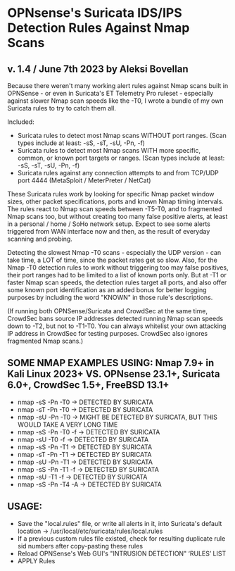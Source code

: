 # OPNsense's Suricata IDS/IPS Detection Rules Against Nmap Scans
## v. 1.4 / June 7th 2023 by Aleksi Bovellan

Because there weren't many working alert rules against Nmap scans built in OPNSense - or even in Suricata's ET Telemetry Pro ruleset - especially against slower Nmap scan speeds like the -T0, I wrote a bundle of my own Suricata rules to try to catch them all.

Included:

- Suricata rules to detect most Nmap scans WITHOUT port ranges. (Scan types include at least: -sS, -sT, -sU, -Pn, -f)
- Suricata rules to detect most Nmap scans WITH more specific, common, or known port targets or ranges. (Scan types include at least: -sS, -sT, -sU, -Pn, -f)
- Suricata rules against any connection attempts to and from TCP/UDP port 4444 (MetaSploit / MeterPreter / NetCat)

These Suricata rules work by looking for specific Nmap packet window sizes, other packet specifications, ports and known Nmap timing intervals. The rules react to Nmap scan speeds between -T5-T0, and to fragmented Nmap scans too, but without creating too many false positive alerts, at least in a personal / home / SoHo network setup. Expect to see some alerts triggered from WAN interface now and then, as the result of everyday scanning and probing.

Detecting the slowest Nmap -T0 scans - especially the UDP version - can take time, a LOT of time, since the packet rates get so slow. Also, for the Nmap -T0 detection rules to work without triggering too may false positives, their port ranges had to be limited to a list of known ports only. But at -T1 or faster Nmap scan speeds, the detection rules target all ports, and also offer some known port identification as an added bonus for better logging purposes by including the word "KNOWN" in those rule's descriptions.

(If running both OPNSense/Suricata and CrowdSec at the same time, CrowdSec bans source IP addresses detected running Nmap scan speeds down to -T2, but not to -T1-T0. You can always whitelist your own attacking IP address in CrowdSec for testing purposes. CrowdSec also ignores fragmented Nmap scans.)

## SOME NMAP EXAMPLES USING:   Nmap 7.9+ in Kali Linux 2023+	VS. OPNsense 23.1+, Suricata 6.0+, CrowdSec 1.5+, FreeBSD 13.1+

- nmap -sS -Pn -T0    ->    DETECTED BY SURICATA
- nmap -sT -Pn -T0    ->    DETECTED BY SURICATA
- nmap -sU -Pn -T0    ->    MIGHT BE DETECTED BY SURICATA, BUT THIS WOULD TAKE A VERY LONG TIME
- nmap -sS -Pn -T0 -f    ->    DETECTED BY SURICATA
- nmap -sU -T0 -f    ->    DETECTED BY SURICATA
- nmap -sS -Pn -T1    ->    DETECTED BY SURICATA
- nmap -sT -Pn -T1    ->    DETECTED BY SURICATA
- nmap -sU -Pn -T1    ->    DETECTED BY SURICATA
- nmap -sS -Pn -T1 -f    ->    DETECTED BY SURICATA
- nmap -sU -T1 -f    ->    DETECTED BY SURICATA
- nmap -sS -Pn -T4 -A    ->    DETECTED BY SURICATA

## USAGE:

- Save the "local.rules" file, or write all alerts in it, into Suricata's default location -> /usr/local/etc/suricata/rules/local.rules
- If a previous custom rules file existed, check for resulting duplicate rule sid numbers after copy-pasting these rules
- Reload OPNSense's Web GUI's "INTRUSION DETECTION" ‘RULES’ LIST
- APPLY Rules
